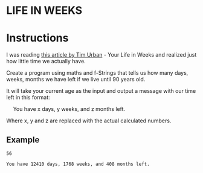 # LIFE IN WEEKS

# Instructions

I was reading [this article by Tim Urban](https://waitbutwhy.com/2014/05/life-weeks.html) - Your Life in Weeks and realized just how little time we actually have.

Create a program using maths and f-Strings that tells us how many days, weeks, months we have left if we live until 90 years old.

It will take your current age as the input and output a message with our time left in this format:

&emsp; You have x days, y weeks, and z months left.

Where x, y and z are replaced with the actual calculated numbers.


## Example

```
56
```
```
You have 12410 days, 1768 weeks, and 408 months left.
```